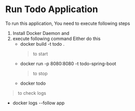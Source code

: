 # Run Todo Application

To run this application, You need to execute following steps

1. Install Docker Daemon and
2. execute following command Either do this
   - docker build -t todo .
     > to start
   - docker run -p 8080:8080 -t todo-spring-boot
     > to stop
   - docker todo

> to check logs

- docker logs --follow app
